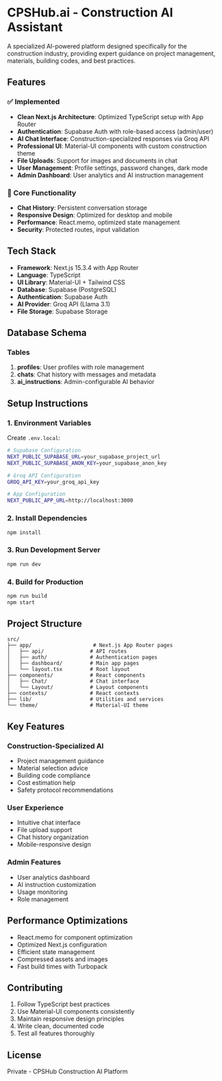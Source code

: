 # CPSHub.ai - Construction AI Assistant

A specialized AI-powered platform designed specifically for the construction industry, providing expert guidance on project management, materials, building codes, and best practices.

## Features

### ✅ Implemented
- **Clean Next.js Architecture**: Optimized TypeScript setup with App Router
- **Authentication**: Supabase Auth with role-based access (admin/user)
- **AI Chat Interface**: Construction-specialized responses via Groq API
- **Professional UI**: Material-UI components with custom construction theme
- **File Uploads**: Support for images and documents in chat
- **User Management**: Profile settings, password changes, dark mode
- **Admin Dashboard**: User analytics and AI instruction management

### 🔄 Core Functionality
- **Chat History**: Persistent conversation storage
- **Responsive Design**: Optimized for desktop and mobile
- **Performance**: React.memo, optimized state management
- **Security**: Protected routes, input validation

## Tech Stack

- **Framework**: Next.js 15.3.4 with App Router
- **Language**: TypeScript
- **UI Library**: Material-UI + Tailwind CSS
- **Database**: Supabase (PostgreSQL)
- **Authentication**: Supabase Auth
- **AI Provider**: Groq API (Llama 3.1)
- **File Storage**: Supabase Storage

## Database Schema

### Tables
1. **profiles**: User profiles with role management
2. **chats**: Chat history with messages and metadata
3. **ai_instructions**: Admin-configurable AI behavior

## Setup Instructions

### 1. Environment Variables
Create `.env.local`:
```bash
# Supabase Configuration
NEXT_PUBLIC_SUPABASE_URL=your_supabase_project_url
NEXT_PUBLIC_SUPABASE_ANON_KEY=your_supabase_anon_key

# Groq API Configuration
GROQ_API_KEY=your_groq_api_key

# App Configuration
NEXT_PUBLIC_APP_URL=http://localhost:3000
```

### 2. Install Dependencies
```bash
npm install
```

### 3. Run Development Server
```bash
npm run dev
```

### 4. Build for Production
```bash
npm run build
npm start
```

## Project Structure

```
src/
├── app/                    # Next.js App Router pages
│   ├── api/               # API routes
│   ├── auth/              # Authentication pages
│   ├── dashboard/         # Main app pages
│   └── layout.tsx         # Root layout
├── components/            # React components
│   ├── Chat/              # Chat interface
│   └── Layout/            # Layout components
├── contexts/              # React contexts
├── lib/                   # Utilities and services
└── theme/                 # Material-UI theme
```

## Key Features

### Construction-Specialized AI
- Project management guidance
- Material selection advice
- Building code compliance
- Cost estimation help
- Safety protocol recommendations

### User Experience
- Intuitive chat interface
- File upload support
- Chat history organization
- Mobile-responsive design

### Admin Features
- User analytics dashboard
- AI instruction customization
- Usage monitoring
- Role management

## Performance Optimizations

- React.memo for component optimization
- Optimized Next.js configuration
- Efficient state management
- Compressed assets and images
- Fast build times with Turbopack

## Contributing

1. Follow TypeScript best practices
2. Use Material-UI components consistently
3. Maintain responsive design principles
4. Write clean, documented code
5. Test all features thoroughly

## License

Private - CPSHub Construction AI Platform